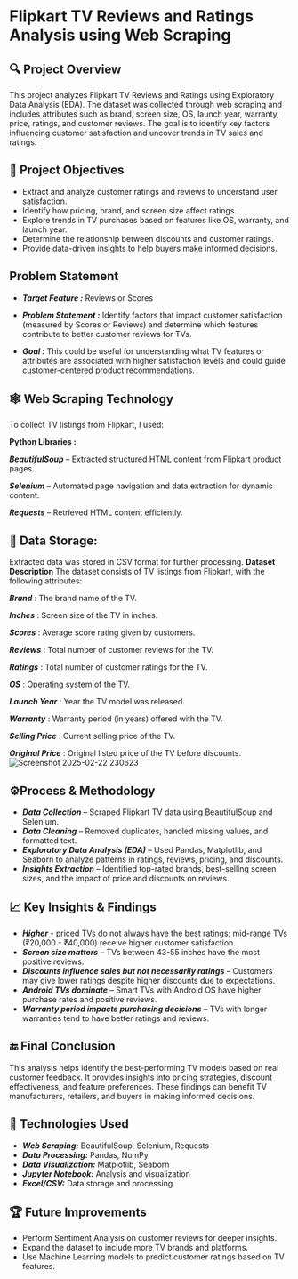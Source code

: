 # Flipkart TV Reviews and Ratings Analysis using Web Scraping

## 🔍 Project Overview
This project analyzes Flipkart TV Reviews and Ratings using Exploratory Data Analysis (EDA). The dataset was collected through web scraping and includes attributes such as brand, screen size, OS, launch year, warranty, price, ratings, and customer reviews. The goal is to identify key factors influencing customer satisfaction and uncover trends in TV sales and ratings.

## 🎯 Project Objectives
- Extract and analyze customer ratings and reviews to understand user satisfaction.
- Identify how pricing, brand, and screen size affect ratings.
- Explore trends in TV purchases based on features like OS, warranty, and launch year.
- Determine the relationship between discounts and customer ratings.
- Provide data-driven insights to help buyers make informed decisions.
  
## Problem Statement

- ***Target Feature :*** Reviews or Scores

- ***Problem Statement :*** Identify factors that impact customer satisfaction (measured by Scores or Reviews) and determine which features contribute to better customer reviews for TVs.

- ***Goal :*** This could be useful for understanding what TV features or attributes are associated with higher satisfaction levels and could guide customer-centered product recommendations.

## 🕸️ Web Scraping Technology
To collect TV listings from Flipkart, I used:

**Python Libraries :**

***BeautifulSoup*** – Extracted structured HTML content from Flipkart product pages.

***Selenium*** – Automated page navigation and data extraction for dynamic content.

***Requests*** – Retrieved HTML content efficiently.
  
## 📂 Data Storage:
Extracted data was stored in CSV format for further processing.
**Dataset Description**
The dataset consists of TV listings from Flipkart, with the following attributes:

***Brand*** : The brand name of the TV.

***Inches*** : Screen size of the TV in inches.

***Scores*** : Average score rating given by customers.

***Reviews*** : Total number of customer reviews for the TV.

***Ratings*** : Total number of customer ratings for the TV.

***OS*** : Operating system of the TV.

***Launch Year*** : Year the TV model was released.

***Warranty*** : Warranty period (in years) offered with the TV.

***Selling Price*** : Current selling price of the TV.

***Original Price*** : Original listed price of the TV before discounts.
![Screenshot 2025-02-22 230623](https://github.com/user-attachments/assets/66362966-bef5-4e74-a4f8-50bb2b050e77)


## ⚙️Process & Methodology
- ***Data Collection*** – Scraped Flipkart TV data using BeautifulSoup and Selenium.
- ***Data Cleaning*** – Removed duplicates, handled missing values, and formatted text.
- ***Exploratory Data Analysis (EDA)*** – Used Pandas, Matplotlib, and Seaborn to analyze patterns in ratings, reviews, pricing, and discounts.
- ***Insights Extraction*** – Identified top-rated brands, best-selling screen sizes, and the impact of price and discounts on reviews.

## 📈 Key Insights & Findings
- ***Higher*** - priced TVs do not always have the best ratings; mid-range TVs (₹20,000 - ₹40,000) receive higher customer satisfaction.
- ***Screen size matters*** – TVs between 43-55 inches have the most positive reviews.
- ***Discounts influence sales but not necessarily ratings*** – Customers may give lower ratings despite higher discounts due to expectations.
- ***Android TVs dominate*** – Smart TVs with Android OS have higher purchase rates and positive reviews.
- ***Warranty period impacts purchasing decisions*** – TVs with longer warranties tend to have better ratings and reviews.

## 🔚 Final Conclusion
This analysis helps identify the best-performing TV models based on real customer feedback. It provides insights into pricing strategies, discount effectiveness, and feature preferences. These findings can benefit TV manufacturers, retailers, and buyers in making informed decisions.

## 🚀 Technologies Used
- ***Web Scraping:*** BeautifulSoup, Selenium, Requests
- ***Data Processing:*** Pandas, NumPy
- ***Data Visualization:*** Matplotlib, Seaborn
- ***Jupyter Notebook:*** Analysis and visualization
- ***Excel/CSV:*** Data storage and processing
## 🏆 Future Improvements
- Perform Sentiment Analysis on customer reviews for deeper insights.
- Expand the dataset to include more TV brands and platforms.
- Use Machine Learning models to predict customer ratings based on TV features.
